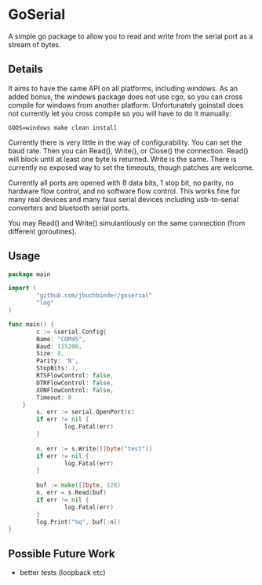 GoSerial
========
A simple go package to allow you to read and write from the
serial port as a stream of bytes.

Details
-------
It aims to have the same API on all platforms, including windows.  As
an added bonus, the windows package does not use cgo, so you can cross
compile for windows from another platform.  Unfortunately goinstall
does not currently let you cross compile so you will have to do it
manually:

    GOOS=windows make clean install

Currently there is very little in the way of configurability.  You can
set the baud rate.  Then you can Read(), Write(), or Close() the
connection.  Read() will block until at least one byte is returned.
Write is the same.  There is currently no exposed way to set the
timeouts, though patches are welcome.

Currently all ports are opened with 8 data bits, 1 stop bit, no
parity, no hardware flow control, and no software flow control.  This
works fine for many real devices and many faux serial devices
including usb-to-serial converters and bluetooth serial ports.

You may Read() and Write() simulantiously on the same connection (from
different goroutines).

Usage
-----
```go
package main

import (
        "github.com/jbuchbinder/goserial"
        "log"
)

func main() {
        c := &serial.Config{
		Name: "COM45",
		Baud: 115200,
		Size: 8,
		Parity: 'N',
		StopBits: 1,
		RTSFlowControl: false,
		DTRFlowControl: false,
		XONFlowControl: false,
		Timeout: 0
	}
        s, err := serial.OpenPort(c)
        if err != nil {
                log.Fatal(err)
        }
        
        n, err := s.Write([]byte("test"))
        if err != nil {
                log.Fatal(err)
        }
        
        buf := make([]byte, 128)
        n, err = s.Read(buf)
        if err != nil {
                log.Fatal(err)
        }
        log.Print("%q", buf[:n])
}
```

Possible Future Work
-------------------- 
- better tests (loopback etc)
